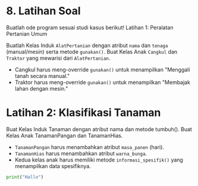 # 8. Latihan Soal

Buatlah ode program sesuai studi kasus berikut!
Latihan 1: Peralatan Pertanian Umum

Buatlah Kelas Induk `AlatPertanian` dengan atribut `nama` dan `tenaga` (manual/mesin) serta metode `gunakan()`.
Buat Kelas Anak `Cangkul` dan `Traktor` yang mewarisi dari `AlatPertanian`.

- Cangkul harus meng-override `gunakan()` untuk menampilkan "Menggali tanah secara manual."
- Traktor harus meng-override `gunakan()` untuk menampilkan "Membajak lahan dengan mesin."

# Latihan 2: Klasifikasi Tanaman

Buat Kelas Induk Tanaman dengan atribut nama dan metode tumbuh().
Buat Kelas Anak TanamanPangan dan TanamanHias.

- `TanamanPangan` harus menambahkan atribut `masa_panen` (hari).
- `TanamanHias` harus menambahkan atribut `warna_bunga`.
- Kedua kelas anak harus memiliki metode `informasi_spesifik()` yang menampilkan data spesifiknya.

```py
print("Hallo")
```
